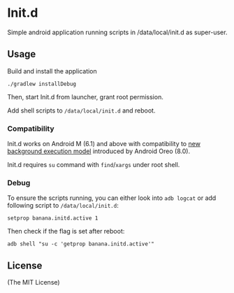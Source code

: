 # Init.d

Simple android application running scripts in /data/local/init.d as super-user.

## Usage

Build and install the application

```
./gradlew installDebug
```

Then, start Init.d from launcher, grant root permission.

Add shell scripts to `/data/local/init.d` and reboot.

### Compatibility

Init.d works on Android M (6.1) and above with compatibility to [new background execution model](https://developer.android.com/reference/android/app/job/JobScheduler)
introduced by Android Oreo (8.0).

Init.d requires `su` command with `find`/`xargs` under root shell.

### Debug

To ensure the scripts running, you can either look into `adb logcat` or add following script to `/data/local/init.d`:

```
setprop banana.initd.active 1
```

Then check if the flag is set after reboot:

```
adb shell "su -c 'getprop banana.initd.active'"
```

## License

(The MIT License)

